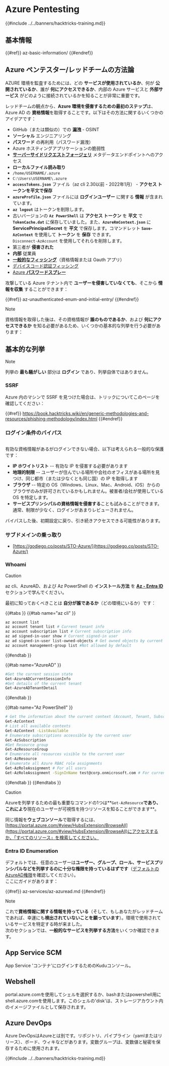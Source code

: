 # Azure Pentesting

{{#include ../../banners/hacktricks-training.md}}

## 基本情報

{{#ref}}
az-basic-information/
{{#endref}}

## Azure ペンテスター/レッドチームの方法論

AZURE 環境を監査するためには、どの **サービスが使用されているか**、何が **公開されているか**、誰が **何にアクセスできるか**、内部の Azure サービスと **外部サービス** がどのように接続されているかを知ることが非常に重要です。

レッドチームの観点から、**Azure 環境を侵害するための最初のステップ**は、Azure AD の **資格情報**を取得することです。以下はその方法に関するいくつかのアイデアです：

- GitHub（または類似の）での **漏洩** - OSINT
- **ソーシャル** エンジニアリング
- **パスワード** の再利用（パスワード漏洩）
- Azure ホスティングアプリケーションの脆弱性
- [**サーバーサイドリクエストフォージェリ**](https://book.hacktricks.wiki/en/pentesting-web/ssrf-server-side-request-forgery/cloud-ssrf.html) メタデータエンドポイントへのアクセス
- **ローカルファイル読み取り**
- `/home/USERNAME/.azure`
- `C:\Users\USERNAME\.azure`
- **`accessTokens.json`** ファイル（az cli 2.30以前 - 2022年1月） - **アクセス トークンを平文で保存**
- **`azureProfile.json`** ファイルには **ログインユーザー** に関する **情報** が含まれています。
- **`az logout`** はトークンを削除します。
- 古いバージョンの **`Az PowerShell`** は **アクセス トークン** を **平文** で **`TokenCache.dat`** に保存していました。また、**`AzureRmContext.json`** に **ServicePrincipalSecret** を **平文** で保存します。コマンドレット **`Save-AzContext`** を使用して **トークン** を **保存** できます。\
`Disconnect-AzAccount` を使用してそれらを削除します。
- 第三者が **侵害された**
- **内部** 従業員
- [**一般的なフィッシング**](https://book.hacktricks.wiki/en/generic-methodologies-and-resources/phishing-methodology/index.html)（資格情報または Oauth アプリ）
- [デバイスコード認証フィッシング](az-unauthenticated-enum-and-initial-entry/az-device-code-authentication-phishing.md)
- [Azure **パスワードスプレー**](az-unauthenticated-enum-and-initial-entry/az-password-spraying.md)

攻撃している Azure テナント内で **ユーザーを侵害していなくても**、そこから **情報を収集** することができます：

{{#ref}}
az-unauthenticated-enum-and-initial-entry/
{{#endref}}

> [!NOTE]
> 資格情報を取得した後は、その資格情報が **誰のものであるか**、および **何にアクセスできるか** を知る必要があるため、いくつかの基本的な列挙を行う必要があります：

## 基本的な列挙

> [!NOTE]
> 列挙の **最も騒がしい** 部分は **ログイン** であり、列挙自体ではありません。

### SSRF

Azure 内のマシンで SSRF を見つけた場合は、トリックについてこのページを確認してください：

{{#ref}}
https://book.hacktricks.wiki/en/generic-methodologies-and-resources/phishing-methodology/index.html
{{#endref}}

### ログイン条件のバイパス

<figure><img src="../../images/image (268).png" alt=""><figcaption></figcaption></figure>

有効な資格情報があるがログインできない場合、以下は考えられる一般的な保護です：

- **IP ホワイトリスト** -- 有効な IP を侵害する必要があります
- **地理的制限** -- ユーザーが住んでいる場所や会社のオフィスがある場所を見つけ、同じ都市（または少なくとも同じ国）の IP を取得します
- **ブラウザ** -- 特定の OS（Windows、Linux、Mac、Android、iOS）からのブラウザのみが許可されているかもしれません。被害者/会社が使用している OS を特定します。
- **サービスプリンシパルの資格情報を侵害する**ことも試みることができます。通常、制限が少なく、ログインがあまりレビューされません。

バイパスした後、初期設定に戻り、引き続きアクセスできる可能性があります。

### サブドメインの乗っ取り

- [https://godiego.co/posts/STO-Azure/](https://godiego.co/posts/STO-Azure/)

### Whoami

> [!CAUTION]
> az cli、AzureAD、および Az PowerShell の **インストール方法** を [**Az - Entra ID**](az-services/az-azuread.md) セクションで学んでください。

最初に知っておくべきことは **自分が誰であるか**（どの環境にいるか）です：

{{#tabs }}
{{#tab name="az cli" }}
```bash
az account list
az account tenant list # Current tenant info
az account subscription list # Current subscription info
az ad signed-in-user show # Current signed-in user
az ad signed-in-user list-owned-objects # Get owned objects by current user
az account management-group list #Not allowed by default
```
{{#endtab }}

{{#tab name="AzureAD" }}
```bash
#Get the current session state
Get-AzureADCurrentSessionInfo
#Get details of the current tenant
Get-AzureADTenantDetail
```
{{#endtab }}

{{#tab name="Az PowerShell" }}
```bash
# Get the information about the current context (Account, Tenant, Subscription etc.)
Get-AzContext
# List all available contexts
Get-AzContext -ListAvailable
# Enumerate subscriptions accessible by the current user
Get-AzSubscription
#Get Resource group
Get-AzResourceGroup
# Enumerate all resources visible to the current user
Get-AzResource
# Enumerate all Azure RBAC role assignments
Get-AzRoleAssignment # For all users
Get-AzRoleAssignment -SignInName test@corp.onmicrosoft.com # For current user
```
{{#endtab }}
{{#endtabs }}

> [!CAUTION]
> Azureを列挙するための最も重要なコマンドの1つは**`Get-AzResource`**であり、これにより**現在のユーザーが可視性を持つリソースを知ることができます**。
>
> 同じ情報を**ウェブコンソール**で取得するには、[https://portal.azure.com/#view/HubsExtension/BrowseAll](https://portal.azure.com/#view/HubsExtension/BrowseAll)にアクセスするか、「すべてのリソース」を検索してください。

### Entra ID Enumeration

デフォルトでは、任意のユーザーは**ユーザー、グループ、ロール、サービスプリンシパルなどを列挙するのに十分な権限を持っているはずです**（[デフォルトのAzureAD権限](az-basic-information/index.html#default-user-permissions)を確認してください）。\
ここにガイドがあります：

{{#ref}}
az-services/az-azuread.md
{{#endref}}

> [!NOTE]
> これで**資格情報に関する情報を持っている**（そして、もしあなたがレッドチームであれば、幸運にも**検出されていないことを願っています**）。環境で使用されているサービスを特定する時が来ました。\
> 次のセクションでは、**一般的なサービスを列挙する方法**をいくつか確認できます。

## App Service SCM

App Service 'コンテナ'にログインするためのKuduコンソール。

## Webshell

portal.azure.comを使用してシェルを選択するか、bashまたはpowershell用にshell.azure.comを使用します。このシェルの'disk'は、ストレージアカウント内のイメージファイルとして保存されます。

## Azure DevOps

Azure DevOpsはAzureとは別です。リポジトリ、パイプライン（yamlまたはリリース）、ボード、ウィキなどがあります。変数グループは、変数値と秘密を保存するために使用されます。

{{#include ../../banners/hacktricks-training.md}}
